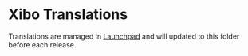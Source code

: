 # Xibo Translations
Translations are managed in [Launchpad](https://translations.launchpad.net/xibo) and will updated to this folder before each release.